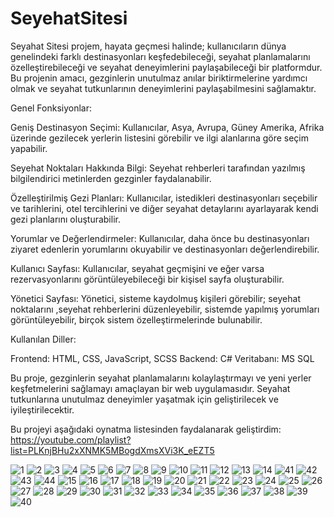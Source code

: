 # SeyehatSitesi
Seyahat Sitesi projem, hayata geçmesi halinde; kullanıcıların dünya genelindeki farklı destinasyonları keşfedebileceği, seyahat planlamalarını özelleştirebileceği ve seyahat deneyimlerini paylaşabileceği bir platformdur. Bu projenin amacı, gezginlerin unutulmaz anılar biriktirmelerine yardımcı olmak ve seyahat tutkunlarının deneyimlerini paylaşabilmesini sağlamaktır.

Genel Fonksiyonlar:

Geniş Destinasyon Seçimi: Kullanıcılar, Asya, Avrupa, Güney Amerika, Afrika üzerinde gezilecek yerlerin listesini görebilir ve ilgi alanlarına göre seçim yapabilir.

Seyehat Noktaları Hakkında Bilgi: Seyehat rehberleri tarafından yazılmış bilgilendirici metinlerden gezginler faydalanabilir.

Özelleştirilmiş Gezi Planları: Kullanıcılar, istedikleri destinasyonları seçebilir ve tarihlerini, otel tercihlerini ve diğer seyahat detaylarını ayarlayarak kendi gezi planlarını oluşturabilir.

Yorumlar ve Değerlendirmeler: Kullanıcılar, daha önce bu destinasyonları ziyaret edenlerin yorumlarını okuyabilir ve destinasyonları değerlendirebilir.

Kullanıcı Sayfası: Kullanıcılar, seyahat geçmişini ve eğer varsa rezervasyonlarını görüntüleyebileceği bir kişisel sayfa oluşturabilir.

Yönetici Sayfası: Yönetici, sisteme kaydolmuş kişileri görebilir; seyehat noktalarını ,seyehat rehberlerini düzenleyebilir, sistemde yapılmış yorumları görüntüleyebilir, birçok sistem özelleştirmelerinde bulunabilir.

Kullanılan Diller:

Frontend: HTML, CSS, JavaScript, SCSS
Backend: C#
Veritabanı: MS SQL

Bu proje, gezginlerin seyahat planlamalarını kolaylaştırmayı ve yeni yerler keşfetmelerini sağlamayı amaçlayan bir web uygulamasıdır. Seyahat tutkunlarına unutulmaz deneyimler yaşatmak için geliştirilecek ve iyileştirilecektir.

Bu projeyi aşağıdaki oynatma listesinden faydalanarak geliştirdim:
https://youtube.com/playlist?list=PLKnjBHu2xXNMK5MBogdXmsXVi3K_eEZT5

![1](https://github.com/omer-gulsoy/SeyehatSitesi/assets/139320509/ef27f668-b14e-407e-9bd3-0d1db8394d1e)
![2](https://github.com/omer-gulsoy/SeyehatSitesi/assets/139320509/26e30149-a587-41b1-b28b-f01a4b31c131)
![3](https://github.com/omer-gulsoy/SeyehatSitesi/assets/139320509/414f6b4e-85bc-48f8-820a-6ab920573345)
![4](https://github.com/omer-gulsoy/SeyehatSitesi/assets/139320509/1327a1d2-42f0-4a9c-ab36-a1f3eb5f000c)
![5](https://github.com/omer-gulsoy/SeyehatSitesi/assets/139320509/8f882228-7357-4b8a-a144-59c0d643d6ad)
![6](https://github.com/omer-gulsoy/SeyehatSitesi/assets/139320509/e031ce7f-0d4f-49f3-9c3d-c1e1feadda40)
![7](https://github.com/omer-gulsoy/SeyehatSitesi/assets/139320509/3b3bbc4d-fbb8-40ad-b3f8-98f4827e06a9)
![8](https://github.com/omer-gulsoy/SeyehatSitesi/assets/139320509/1abcaa5d-2d60-40fc-8019-f8aea3cd3893)
![9](https://github.com/omer-gulsoy/SeyehatSitesi/assets/139320509/90c56601-2a5a-46e6-9eb2-afda4b4081d0)
![10](https://github.com/omer-gulsoy/SeyehatSitesi/assets/139320509/12e58100-245c-4f7a-b296-c89d28d5cfd6)
![11](https://github.com/omer-gulsoy/SeyehatSitesi/assets/139320509/0fde7586-e3f0-4632-a443-74d0dbc0c56a)
![12](https://github.com/omer-gulsoy/SeyehatSitesi/assets/139320509/54900c33-9037-4af9-abaa-27a8653b1ec0)
![13](https://github.com/omer-gulsoy/SeyehatSitesi/assets/139320509/8c58f0ee-6366-459a-a4ec-94519d69e080)
![14](https://github.com/omer-gulsoy/SeyehatSitesi/assets/139320509/476cb2d0-3234-4a81-8090-be193e3f2200)
![41](https://github.com/omer-gulsoy/SeyehatSitesi/assets/139320509/4ae52661-85fc-4f26-b8a0-7e435525cb57)
![42](https://github.com/omer-gulsoy/SeyehatSitesi/assets/139320509/7ce748a6-73d7-47ae-977e-dc254967cca7)
![43](https://github.com/omer-gulsoy/SeyehatSitesi/assets/139320509/314eedfa-f760-4277-a6eb-5e99dc34db6c)
![44](https://github.com/omer-gulsoy/SeyehatSitesi/assets/139320509/31146dbd-ba47-46a4-87da-1af8d6a13530)
![15](https://github.com/omer-gulsoy/SeyehatSitesi/assets/139320509/b2df8bb9-435b-4b95-b1b9-998a428c81b5)
![16](https://github.com/omer-gulsoy/SeyehatSitesi/assets/139320509/0c0c02ee-f516-4709-adf8-238d8078bb27)
![17](https://github.com/omer-gulsoy/SeyehatSitesi/assets/139320509/88d09bec-e579-4a1d-b4b8-c5522880c882)
![18](https://github.com/omer-gulsoy/SeyehatSitesi/assets/139320509/ef6b97fb-5114-4913-9172-f66856e8be08)
![19](https://github.com/omer-gulsoy/SeyehatSitesi/assets/139320509/2e7629e6-e707-4881-985c-2a62933fffd1)
![20](https://github.com/omer-gulsoy/SeyehatSitesi/assets/139320509/59b19fb4-a8ec-4f54-9f5d-cd32d390e47e)
![21](https://github.com/omer-gulsoy/SeyehatSitesi/assets/139320509/39be8e92-81f5-4097-9fad-27236f0a7349)
![22](https://github.com/omer-gulsoy/SeyehatSitesi/assets/139320509/cd695c28-e0b5-4fe2-aa9e-75e736179608)
![23](https://github.com/omer-gulsoy/SeyehatSitesi/assets/139320509/32ca1d5b-0034-4844-9618-0807702ced39)
![24](https://github.com/omer-gulsoy/SeyehatSitesi/assets/139320509/f781c04f-ba92-42b3-9a0d-036a687868e3)
![25](https://github.com/omer-gulsoy/SeyehatSitesi/assets/139320509/c127f47b-da93-434e-93d5-eeb8526be632)
![26](https://github.com/omer-gulsoy/SeyehatSitesi/assets/139320509/2ff35ab7-a7ec-4c5f-95bd-2188b9d73cd7)
![27](https://github.com/omer-gulsoy/SeyehatSitesi/assets/139320509/d4d8d347-7695-4f59-ba36-a798a677f887)
![28](https://github.com/omer-gulsoy/SeyehatSitesi/assets/139320509/95d91a91-9631-4fa4-a6a2-4b0afd440a8c)
![29](https://github.com/omer-gulsoy/SeyehatSitesi/assets/139320509/1b9184eb-8c78-4c27-9ab8-f65bc16d76d4)
![30](https://github.com/omer-gulsoy/SeyehatSitesi/assets/139320509/007f8269-4b1d-4c51-b84d-27dcc53db3ca)
![31](https://github.com/omer-gulsoy/SeyehatSitesi/assets/139320509/ad3c742c-86e8-4749-b9a0-eee83c9b1bf1)
![32](https://github.com/omer-gulsoy/SeyehatSitesi/assets/139320509/daa9a765-b457-448a-ab5b-0202141aa2ec)
![33](https://github.com/omer-gulsoy/SeyehatSitesi/assets/139320509/ba1d647c-51de-4bd1-8b18-38ab01094dc6)
![34](https://github.com/omer-gulsoy/SeyehatSitesi/assets/139320509/f9058d07-aa3f-4254-9b76-43d24e879e01)
![35](https://github.com/omer-gulsoy/SeyehatSitesi/assets/139320509/8ae4a19a-ef9a-4435-bb0f-df9b28788e57)
![36](https://github.com/omer-gulsoy/SeyehatSitesi/assets/139320509/cd94977a-7bb2-491d-854c-07ee56fa132d)
![37](https://github.com/omer-gulsoy/SeyehatSitesi/assets/139320509/51975d91-4e33-4f7b-bfee-62c0108dbe40)
![38](https://github.com/omer-gulsoy/SeyehatSitesi/assets/139320509/d86e39fa-4b2d-4680-9ddf-2cd06645d002)
![39](https://github.com/omer-gulsoy/SeyehatSitesi/assets/139320509/fca744ba-00fc-41a5-97a8-61b9eec4d7c2)
![40](https://github.com/omer-gulsoy/SeyehatSitesi/assets/139320509/6de7e72f-5a4b-41b9-b15d-0bf1ea85a302)

